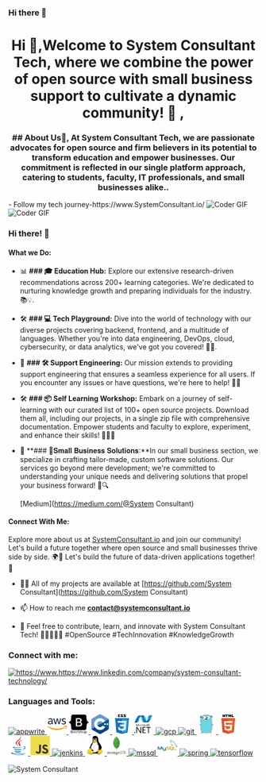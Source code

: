 ### Hi there 👋
<h1 align="center">Hi 👋,Welcome to System Consultant Tech, where we combine the power of open source with small business support to cultivate a dynamic community! 🚀
, </h1>
<h3 align="center">## About Us👋, At System Consultant Tech, we are passionate advocates for open source and firm believers in its potential to transform education and empower businesses. Our commitment is reflected in our single platform approach, catering to students, faculty, IT professionals, and small businesses alike..</h3>
- Follow my tech journey-https://www.SystemConsultant.io/
<img alt="Coder GIF" height=250 width=350 src="https://magiccopy.xyz/assets/images/hadder.gif" />
<br>
<img alt="Coder GIF" height=250 width=350 src="https://images.squarespace-cdn.com/content/v1/5769fc401b631bab1addb2ab/1541580611624-TE64QGKRJG8SWAIUS7NS/ke17ZwdGBToddI8pDm48kPoswlzjSVMM-SxOp7CV59BZw-zPPgdn4jUwVcJE1ZvWQUxwkmyExglNqGp0IvTJZamWLI2zvYWH8K3-s_4yszcp2ryTI0HqTOaaUohrI8PI6FXy8c9PWtBlqAVlUS5izpdcIXDZqDYvprRqZ29Pw0o/coding-freak.gif" />

### Hi there! 👋

#### What we  Do:
- 📊 **### 🎓 Education Hub:** Explore our extensive research-driven recommendations across 200+ learning categories. We're dedicated to nurturing knowledge growth and preparing individuals for the industry. 📚💡.

- 🛠️ **### 💻 Tech Playground:** Dive into the world of technology with our diverse projects covering backend, frontend, and a multitude of languages. Whether you're into data engineering, DevOps, cloud, cybersecurity, or data analytics, we've got you covered! 🚧🌐.

- 🚀 **### 🛠️ Support Engineering:** Our mission extends to providing support engineering that ensures a seamless experience for all users. If you encounter any issues or have questions, we're here to help! 🤝🔧

- 🛠 **### 📦 Self Learning Workshop:** Embark on a journey of self-learning with our curated list of 100+ open source projects. Download them all, including our projects, in a single zip file with comprehensive documentation. Empower students and faculty to explore, experiment, and enhance their skills! 🧑‍💻📖

- 📝 **### 🏢𝐒𝐦𝐚𝐥𝐥 𝐁𝐮𝐬𝐢𝐧𝐞𝐬𝐬 𝐒𝐨𝐥𝐮𝐭𝐢𝐨𝐧𝐬:**In our small business section, we specialize in crafting tailor-made, custom software solutions. Our services go beyond mere development; we're committed to understanding your unique needs and delivering solutions that propel your business forward! 💼🔍
 
  [Medium](https://medium.com/@System Consultant)


#### Connect With Me:
Explore more about us at [SystemConsultant.io](https://SystemConsultant.io) and join our community! Let's build a future together where open source and small businesses thrive side by side. 🌍💼
Let's build the future of data-driven applications together! 🚀

- 👨‍💻 All of my projects are available at [https://github.com/System Consultant](https://github.com/System Consultant)

- 📫 How to reach me **contact@systemconsultant.io**

- 🔭 Feel free to contribute, learn, and innovate with System Consultant Tech! 🚀👩‍💻👨‍💻 #OpenSource #TechInnovation #KnowledgeGrowth



<h3 align="left">Connect with me:</h3>
<p align="left">
<a href="https://linkedin.com/in/https://https://www.linkedin.com/company/system-consultant-technology/" target="blank"><img align="center" src="https://raw.githubusercontent.com/rahuldkjain/github-profile-readme-generator/master/src/images/icons/Social/linked-in-alt.svg" alt="https://www.https://www.linkedin.com/company/system-consultant-technology/" height="30" width="40" /></a>
</p>

<h3 align="left">Languages and Tools:</h3>
<p align="left"> <a href="https://appwrite.io" target="_blank" rel="noreferrer"> <img src="https://www.vectorlogo.zone/logos/appwriteio/appwriteio-icon.svg" alt="appwrite" width="40" height="40"/> </a> <a href="https://aws.amazon.com" target="_blank" rel="noreferrer"> <img src="https://raw.githubusercontent.com/devicons/devicon/master/icons/amazonwebservices/amazonwebservices-original-wordmark.svg" alt="aws" width="40" height="40"/> </a> <a href="https://getbootstrap.com" target="_blank" rel="noreferrer"> <img src="https://raw.githubusercontent.com/devicons/devicon/master/icons/bootstrap/bootstrap-plain-wordmark.svg" alt="bootstrap" width="40" height="40"/> </a> <a href="https://www.w3schools.com/cpp/" target="_blank" rel="noreferrer"> <img src="https://raw.githubusercontent.com/devicons/devicon/master/icons/cplusplus/cplusplus-original.svg" alt="cplusplus" width="40" height="40"/> </a> <a href="https://www.w3schools.com/css/" target="_blank" rel="noreferrer"> <img src="https://raw.githubusercontent.com/devicons/devicon/master/icons/css3/css3-original-wordmark.svg" alt="css3" width="40" height="40"/> </a> <a href="https://dotnet.microsoft.com/" target="_blank" rel="noreferrer"> <img src="https://raw.githubusercontent.com/devicons/devicon/master/icons/dot-net/dot-net-original-wordmark.svg" alt="dotnet" width="40" height="40"/> </a> <a href="https://cloud.google.com" target="_blank" rel="noreferrer"> <img src="https://www.vectorlogo.zone/logos/google_cloud/google_cloud-icon.svg" alt="gcp" width="40" height="40"/> </a> <a href="https://git-scm.com/" target="_blank" rel="noreferrer"> <img src="https://www.vectorlogo.zone/logos/git-scm/git-scm-icon.svg" alt="git" width="40" height="40"/> </a> <a href="https://golang.org" target="_blank" rel="noreferrer"> <img src="https://raw.githubusercontent.com/devicons/devicon/master/icons/go/go-original.svg" alt="go" width="40" height="40"/> </a> <a href="https://www.w3.org/html/" target="_blank" rel="noreferrer"> <img src="https://raw.githubusercontent.com/devicons/devicon/master/icons/html5/html5-original-wordmark.svg" alt="html5" width="40" height="40"/> </a> <a href="https://www.java.com" target="_blank" rel="noreferrer"> <img src="https://raw.githubusercontent.com/devicons/devicon/master/icons/java/java-original.svg" alt="java" width="40" height="40"/> </a> <a href="https://developer.mozilla.org/en-US/docs/Web/JavaScript" target="_blank" rel="noreferrer"> <img src="https://raw.githubusercontent.com/devicons/devicon/master/icons/javascript/javascript-original.svg" alt="javascript" width="40" height="40"/> </a> <a href="https://www.jenkins.io" target="_blank" rel="noreferrer"> <img src="https://www.vectorlogo.zone/logos/jenkins/jenkins-icon.svg" alt="jenkins" width="40" height="40"/> </a> <a href="https://www.linux.org/" target="_blank" rel="noreferrer"> <img src="https://raw.githubusercontent.com/devicons/devicon/master/icons/linux/linux-original.svg" alt="linux" width="40" height="40"/> </a> <a href="https://www.mongodb.com/" target="_blank" rel="noreferrer"> <img src="https://raw.githubusercontent.com/devicons/devicon/master/icons/mongodb/mongodb-original-wordmark.svg" alt="mongodb" width="40" height="40"/> </a> <a href="https://www.microsoft.com/en-us/sql-server" target="_blank" rel="noreferrer"> <img src="https://www.svgrepo.com/show/303229/microsoft-sql-server-logo.svg" alt="mssql" width="40" height="40"/> </a> <a href="https://www.mysql.com/" target="_blank" rel="noreferrer"> <img src="https://raw.githubusercontent.com/devicons/devicon/master/icons/mysql/mysql-original-wordmark.svg" alt="mysql" width="40" height="40"/> </a> <a href="https://spring.io/" target="_blank" rel="noreferrer"> <img src="https://www.vectorlogo.zone/logos/springio/springio-icon.svg" alt="spring" width="40" height="40"/> </a> <a href="https://www.tensorflow.org" target="_blank" rel="noreferrer"> <img src="https://www.vectorlogo.zone/logos/tensorflow/tensorflow-icon.svg" alt="tensorflow" width="40" height="40"/> </a> </p>

<p><img align="center" src="https://github-readme-stats.vercel.app/api/top-langs?username=System Consultant&show_icons=true&locale=en&layout=compact" alt="System Consultant" /></p>

